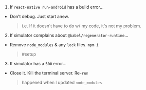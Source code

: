 1. If `react-native run-android` has a build error...
  * Don't debug. Just start anew.
    > i.e. If it doesn't have to do w/ my code, it's not my problem.

2. If simulator complains about `@babel/regenerator-runtime`...
  * Remove `node_modules` & any `lock` files. `npm i`
    > #setup

3. If simulator has a `500` error...
  * Close it. Kill the terminal server. Re-`run`
    > happened when I updated `node_modules`